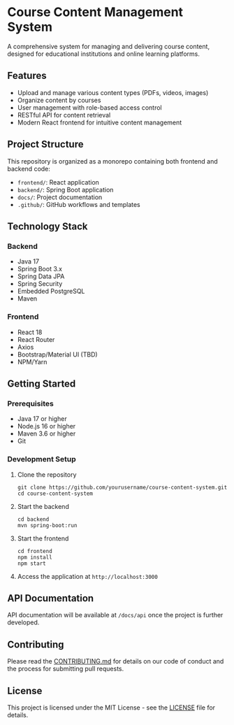 # Course Content Management System

A comprehensive system for managing and delivering course content, designed for educational institutions and online learning platforms.

## Features

- Upload and manage various content types (PDFs, videos, images)
- Organize content by courses
- User management with role-based access control
- RESTful API for content retrieval
- Modern React frontend for intuitive content management

## Project Structure

This repository is organized as a monorepo containing both frontend and backend code:

- `frontend/`: React application
- `backend/`: Spring Boot application
- `docs/`: Project documentation
- `.github/`: GitHub workflows and templates

## Technology Stack

### Backend

- Java 17
- Spring Boot 3.x
- Spring Data JPA
- Spring Security
- Embedded PostgreSQL
- Maven

### Frontend

- React 18
- React Router
- Axios
- Bootstrap/Material UI (TBD)
- NPM/Yarn

## Getting Started

### Prerequisites

- Java 17 or higher
- Node.js 16 or higher
- Maven 3.6 or higher
- Git

### Development Setup

1. Clone the repository

   ```
   git clone https://github.com/yourusername/course-content-system.git
   cd course-content-system
   ```

2. Start the backend

   ```
   cd backend
   mvn spring-boot:run
   ```

3. Start the frontend

   ```
   cd frontend
   npm install
   npm start
   ```

4. Access the application at `http://localhost:3000`

## API Documentation

API documentation will be available at `/docs/api` once the project is further developed.

## Contributing

Please read the [CONTRIBUTING.md](CONTRIBUTING.md) for details on our code of conduct and the process for submitting pull requests.

## License

This project is licensed under the MIT License - see the [LICENSE](LICENSE) file for details.
